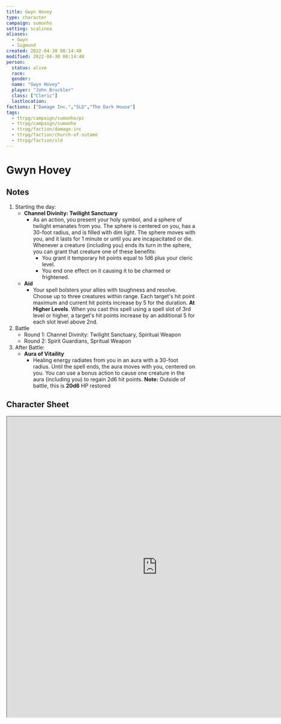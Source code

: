 ```yaml
---
title: Gwyn Hovey
type: character
campaign: sumonho
setting: scalinea
aliases: 
  - Gwyn
  - Sigmund
created: 2022-04-30 08:14:48
modified: 2022-04-30 08:14:48
person:
  status: alive
  race: 
  gender: 
  name: "Gwyn Hovey"
  player: "John Bruckler"
  class: ["Cleric"]
  lastlocation: 
factions: ["Damage Inc.","SLD","The Dark House"]
tags:
  - ttrpg/campaign/sumonho/pc
  - ttrpg/campaign/sumonho
  - ttrpg/faction/damage-inc
  - ttrpg/faction/church-of-sutamo
  - ttrpg/faction/sld
---
```


# Gwyn Hovey

## Notes

1. Starting the day:
    - **Channel Divinity: Twilight Sanctuary**
        - As an action, you present your holy symbol, and a sphere of twilight emanates from you. The sphere is centered on you, has a 30-foot radius, and is filled with dim light. The sphere moves with you, and it lasts for 1 minute or until you are incapacitated or die. Whenever a creature (including you) ends its turn in the sphere, you can grant that creature one of these benefits:
            - You grant it temporary hit points equal to 1d6 plus your cleric level.
            - You end one effect on it causing it to be charmed or frightened.
    - **Aid**
        - Your spell bolsters your allies with toughness and resolve. Choose up to three creatures within range. Each target's hit point maximum and current hit points increase by 5 for the duration.
          **At Higher Levels**. When you cast this spell using a spell slot of 3rd level or higher, a target's hit points increase by an additional 5 for each slot level above 2nd.
2. Battle
    - Round 1: Channel Divinity: Twilight Sanctuary, Spiritual Weapon
    - Round 2: Spirit Guardians, Spritual Weapon
3. After Battle:
    - **Aura of Vitaility**
        - Healing energy radiates from you in an aura with a 30-foot radius. Until the spell ends, the aura moves with you, centered on you. You can use a bonus action to cause one creature in the aura (including you) to regain 2d6 hit points.
          **Note:** Outside of battle, this is **20d6** HP restored


## Character Sheet
<iframe src="https://www.dndbeyond.com/characters/34229693" name="DDBCharacterBlock" width=800 height=800 />


## Factions & Relationships

| Faction Name      | Relationship | Relationship Type        |
| ----------------- |:------------:| ------------------------ |
| [[Danger Inc.]]   |      +3      | Faction                  |
| [[Peacekeepers]]  |      +2      | Faction                  |
| [[The Darkhouse]] |      +2      | Faction                  |
| [[Achilles]]      |      +3      | Contact in The Darkhouse |



## Backstory

